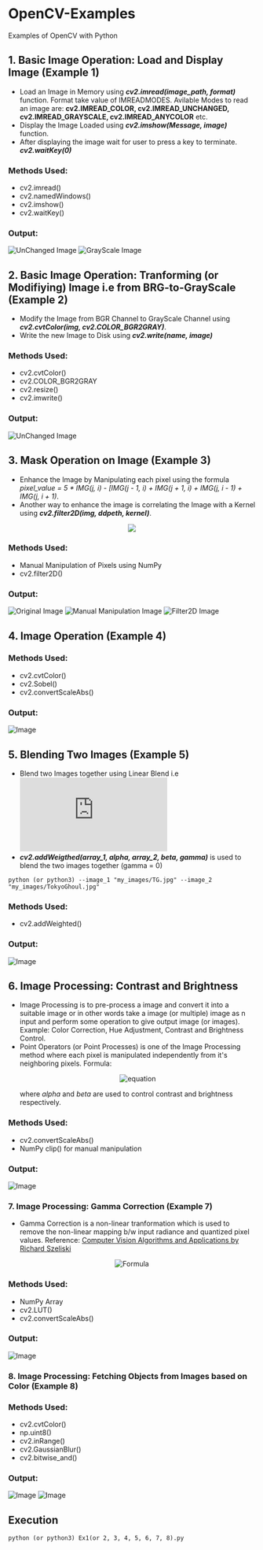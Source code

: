 # OpenCV-Examples
Examples of OpenCV with Python

## 1. Basic Image Operation: Load and Display Image (Example 1)

- Load an Image in Memory using **_cv2.imread(image_path, format)_** function. Format take value of IMREADMODES. Avilable Modes to read an image are: **cv2.IMREAD_COLOR, cv2.IMREAD_UNCHANGED, cv2.IMREAD_GRAYSCALE, cv2.IMREAD_ANYCOLOR** etc.
- Display the Image Loaded using **_cv2.imshow(Message, image)_** function.
- After displaying the image wait for user to press a key to terminate. **_cv2.waitKey(0)_**

### Methods Used:
  - cv2.imread()
  - cv2.namedWindows()
  - cv2.imshow()
  - cv2.waitKey()
  
### Output:
![UnChanged Image](https://github.com/Yashs744/OpenCV-Examples/blob/master/my_images/Output/result_1(1).png)
![GrayScale Image](https://github.com/Yashs744/OpenCV-Examples/blob/master/my_images/Output/result_1(2).png)

## 2. Basic Image Operation: Tranforming (or Modifiying) Image i.e from BRG-to-GrayScale (Example 2)

- Modify the Image from BGR Channel to GrayScale Channel using **_cv2.cvtColor(img, cv2.COLOR_BGR2GRAY)_**.
- Write the new Image to Disk using **_cv2.write(name, image)_**

### Methods Used:
  - cv2.cvtColor()
  - cv2.COLOR_BGR2GRAY
  - cv2.resize()
  - cv2.imwrite()

### Output:
![UnChanged Image](https://github.com/Yashs744/OpenCV-Examples/blob/master/my_images/Output/result_2.png)

## 3. Mask Operation on Image (Example 3)

- Enhance the Image by Manipulating each pixel using the formula<br>
    _pixel_value = 5 * IMG(j, i) - \[IMG(j - 1, i) + IMG(j + 1, i) + IMG(j, i - 1) + IMG(j, i + 1)_.
- Another way to enhance the image is correlating the Image with a Kernel using **_cv2.filter2D(img, ddpeth, kernel)_**.
<p align="center">
  <img src = "https://latex.codecogs.com/gif.latex?%5Cinline%20%5Cfn_phv%20%5Clarge%20kernel%20%3D%20%5Cbegin%7Bbmatrix%7D%200%26%20-1%26%200%5C%5C%20-1.5%26%205%26%20-1.5%5C%5C%200%26%20-1%26%200%20%5Cend%7Bbmatrix%7D">
</p>
 
  
### Methods Used:
  - Manual Manipulation of Pixels using NumPy
  - cv2.filter2D()
  
### Output:
![Original Image](https://github.com/Yashs744/OpenCV-Examples/blob/master/my_images/Output/result_3(1).png)
![Manual Manipulation Image](https://github.com/Yashs744/OpenCV-Examples/blob/master/my_images/Output/result_3(2).png)
![Filter2D Image](https://github.com/Yashs744/OpenCV-Examples/blob/master/my_images/Output/result_3(3).png)

## 4. Image Operation (Example 4)

### Methods Used:
  - cv2.cvtColor()
  - cv2.Sobel()
  - cv2.convertScaleAbs()
  
### Output:
![Image](https://github.com/Yashs744/OpenCV-Examples/blob/master/my_images/Output/result_4.png)

## 5. Blending Two Images (Example 5)

- Blend two Images together using Linear Blend i.e ![equation](https://latex.codecogs.com/gif.latex?%5Cinline%20%5Cfn_phv%20%5Csmall%20g%28x%29%20%3D%20%281%20-%20%5Calpha%20%29f_1%28x%29%20&plus;%20%5Calpha%20f_2%28x%29)
- **_cv2.addWeigthed(array_1, alpha, array_2, beta, gamma)_** is used to blend the two images together (gamma = 0)

```shell
python (or python3) --image_1 "my_images/TG.jpg" --image_2 "my_images/TokyoGhoul.jpg"
```

### Methods Used:
  - cv2.addWeighted()
  
### Output:
![Image](https://github.com/Yashs744/OpenCV-Examples/blob/master/my_images/Output/result_5.png)

## 6. Image Processing: Contrast and Brightness

- Image Processing is to pre-process a image and convert it into a suitable image or in other words take a image (or multiple) image as n input and perform some operation to give output image (or images). <br>Example: Color Correction, Hue Adjustment, Contrast and Brightness Control.
- Point Operators (or Point Processes) is one of the Image Processing method where each pixel is manipulated independently from it's neighboring pixels. Formula:<br>
  <p align="center">
    <img src="https://latex.codecogs.com/gif.latex?%5Cinline%20%5Cdpi%7B150%7D%20%5Cfn_cs%20g%28x%29%20%3D%20%5Calpha%20*%20f%28x%29%20&plus;%20%5Cbeta" alt="equation"/></p>
  where <i>alpha</i> and <i>beta</i> are used to control contrast and brightness respectively.

### Methods Used:
  - cv2.convertScaleAbs()
  - NumPy clip() for manual manipulation
  
### Output:
![Image](https://github.com/Yashs744/OpenCV-Examples/blob/master/my_images/Output/result_6.png)

### 7. Image Processing: Gamma Correction (Example 7)

- Gamma Correction is a non-linear tranformation which is used to remove the non-linear mapping b/w input radiance and quantized pixel values. Reference: [Computer Vision Algorithms and Applications by Richard Szeliski](http://szeliski.org/Book/)

<p align="center">
  <img src="https://latex.codecogs.com/gif.latex?%5Cinline%20%5Cdpi%7B200%7D%20%5Clarge%20g%28x%29%20%3D%20%5Cleft%20%28%20%5Cfrac%7Bf%28x%29%7D%7B255%7D%20%5Cright%20%29%5E%7B%5Cgamma%20%7D%20*%20255" alt="Formula">
</p>

### Methods Used:
  - NumPy Array
  - cv2.LUT()
  - cv2.convertScaleAbs()
  
### Output:
![Image](https://github.com/Yashs744/OpenCV-Examples/blob/master/my_images/Output/result_7.png)

### 8. Image Processing: Fetching Objects from Images based on Color (Example 8)

### Methods Used:
  - cv2.cvtColor()
  - np.uint8()
  - cv2.inRange()
  - cv2.GaussianBlur()
  - cv2.bitwise_and()
  
### Output:
![Image](https://github.com/Yashs744/OpenCV-Examples/blob/master/my_images/Output/result_8(1).png)
![Image](https://github.com/Yashs744/OpenCV-Examples/blob/master/my_images/Output/result_8(2).png)

## Execution
```shell
python (or python3) Ex1(or 2, 3, 4, 5, 6, 7, 8).py
```
